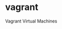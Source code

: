 # vagrant

Vagrant Virtual Machines

[comment]: # ( vim: set autoindent syntax=markdown textwidth=78: )
